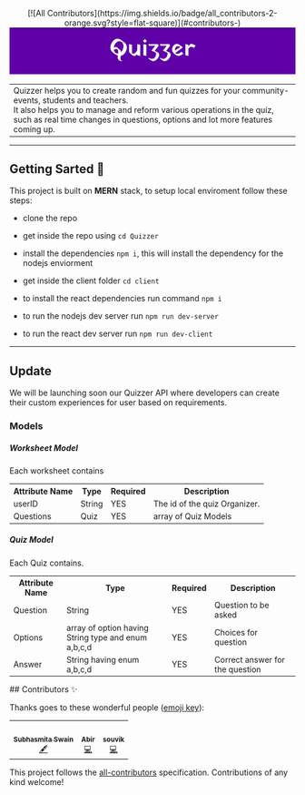 <p align=center>
<!-- ALL-CONTRIBUTORS-BADGE:START - Do not remove or modify this section -->
[![All Contributors](https://img.shields.io/badge/all_contributors-2-orange.svg?style=flat-square)](#contributors-)
<!-- ALL-CONTRIBUTORS-BADGE:END -->
<img src="./assets/ReadmeHeader.png"/>
</p>

<p align=center>
<table>
<tr><td>Quizzer helps you to create random and fun quizzes for your community-events, students and teachers.
<br>
It also helps you to manage and reform various operations in the quiz, such as real time changes in questions, options and lot more features coming up.
</td>
</tr>
</table>
</p>

---
## Getting Sarted 🎉
This project is built on **MERN** stack, to setup local enviroment follow these steps:

- clone the repo 
- get inside the repo using `cd Quizzer`
- install the dependencies `npm i`, this will install the dependency for the nodejs enviorment 
- get inside the client folder `cd client` 
- to install the react dependencies run command `npm i`

- to run the nodejs dev server run `npm run dev-server`
- to run the react dev server run `npm run dev-client`

---

## Update
We will be launching soon our Quizzer API where developers can create their custom experiences for user based on requirements.

### Models
##### Worksheet Model

Each worksheet contains 
<table>
<tr>
<th>Attribute Name</th>
<th>Type</th>
<th>Required</th>
<th>Description</th>
</tr>
<tr>
<td>
userID</td><td>String</td><td>YES</td><td> The id of the quiz Organizer.</td></tr>
<tr>
<td>Questions</td><td>Quiz</td><td>YES</td> <td>array of Quiz Models</td> </tr>
</table>


##### Quiz Model

Each Quiz contains.
<table>
<tr>
<th>Attribute Name</th>
<th>Type</th>
<th>Required</th>
<th>Description</th>
</tr>
<tr>
<td>
Question</td><td>String</td><td>YES</td><td> Question to be asked</td></tr>
<tr>
<td>Options</td><td>array of option having String type and enum a,b,c,d</td><td>YES</td> <td>Choices for question</td></tr>
<tr><td>Answer</td><td>String having enum a,b,c,d</td><td>YES</td><td>Correct answer for the question</td></tr>
</table>
## Contributors ✨

Thanks goes to these wonderful people ([emoji key](https://allcontributors.org/docs/en/emoji-key)):

<!-- ALL-CONTRIBUTORS-LIST:START - Do not remove or modify this section -->
<!-- prettier-ignore-start -->
<!-- markdownlint-disable -->
<table>
  <tr>
    <td align="center"><a href="https://github.com/Ask-Subhasmita"><img src="https://avatars2.githubusercontent.com/u/57298668?v=4" width="100px;" alt=""/><br /><sub><b>Subhasmita Swain</b></sub></a><br /><a href="#content-Ask-Subhasmita" title="Content">🖋</a></td>
    <td align="center"><a href="http://www.linkedin.com/in/imabp"><img src="https://avatars3.githubusercontent.com/u/53480076?v=4" width="100px;" alt=""/><br /><sub><b>Abir</b></sub></a><br /><a href="https://github.com/Ninja-Developers/Quizzer/commits?author=imabp" title="Code">💻</a></td>
    <td align="center"><a href="https://souvik210899.herokuapp.com/"><img src="https://avatars0.githubusercontent.com/u/41781438?v=4" width="100px;" alt=""/><br /><sub><b>souvik</b></sub></a><br /><a href="https://github.com/Ninja-Developers/Quizzer/commits?author=Souvikns" title="Code">💻</a></td>
  </tr>
</table>

<!-- markdownlint-enable -->
<!-- prettier-ignore-end -->
<!-- ALL-CONTRIBUTORS-LIST:END -->

This project follows the [all-contributors](https://github.com/all-contributors/all-contributors) specification. Contributions of any kind welcome!